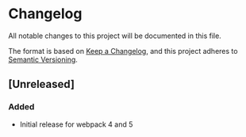 <!-- 
SPDX-FileCopyrightText: 2023 Ferdinand Thiessen <rpm@fthiessen.de>
SPDX-License-Identifier: EUPL-1.2
--->
# Changelog

All notable changes to this project will be documented in this file.

The format is based on [Keep a Changelog](https://keepachangelog.com/en/1.0.0/),
and this project adheres to [Semantic Versioning](https://semver.org/spec/v2.0.0.html).

## [Unreleased]

### Added 

- Initial release for webpack 4 and 5